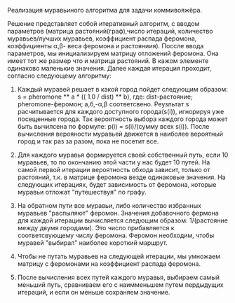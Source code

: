 Реализация муравьиного алгоритма для задачи коммивояжёра.

Решение представляет собой итеративный алгоритм, с вводом параметров (матрица растояний(граф),число итераций, количество муравьев/лучших муравьев, коэффициент распада феромона, коэффициенты α,β- веса феромона и растояниия).
Поссле ввода параметров, мы инициализируем матрицу отложений феромона. Она имеет тот же размер что и матрица растояний. В кажом элементе одинаково маленькие значения.
Далее каждая итерация проходит, согласно следующему алгоритму:
1. Каждый муравей решает в какой город пойдет следующим образом:
    s = pheromone ** a * (( 1.0 / dist) ** b),
     где:
     dist-растояние;
     pheromone-феромон;
     a,б,-α,β соответсвено.
Реузльтат s расчитывается для каждого доступного города(s(i)), игнорируя уже посещенные города.
Так вероятность выбора каждого города может быть вычилсена по формуле: 
    p(i) = s(i)/(сумму всех s(i)).
После вычисления верояности муравьей движется в наиболее вероятный город и так раз за разом, пока не посетит все.
2. Для каждого муравья формируется своей собственный путь, если 10 муравьев, то по окончанию этой части у нас будет 10 путей.
На самой первой итерации вероятность обхода зависит, только от растояний, т.к. в матрице феромона везде одинаковые значения. На следующих итерациях, будет зависимость от феромона, которые муравьи отложат "путешествуя" по графу. 

3. На обратном пути все муравьи, либо количество избранных муравьев "распыляют" феромон.
Значения добавочного фермона для каждой итерации вычисляется следющим образом:
         1/(растояние между двумя городами).
Это число прибавляется к соответсвующему числу феромона. Феромон необходим, чтобы муравей "выбирал" наиболее короткий маршрут.

4. Чтобы не путать муравьев на следующей итерации, мы умножаем матрицу с феромонами на коэффициент распада феромона.

5. После вычисления всех путей каждого муравья, выбираем самый меньший путь, сравниваем его с наимменьшем путем пердыдущих итераций, и если он меньше сохраняем значение.

